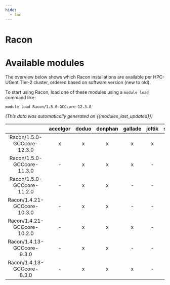 ```yaml
---
hide:
  - toc
---
```


Racon
=====

# Available modules


The overview below shows which Racon installations are available per HPC-UGent Tier-2 cluster, ordered based on software version (new to old).

To start using Racon, load one of these modules using a `module load` command like:

```shell
module load Racon/1.5.0-GCCcore-12.3.0
```

*(This data was automatically generated on {{modules_last_updated}})*  

| |accelgor|doduo|donphan|gallade|joltik|shinx|
| :---: | :---: | :---: | :---: | :---: | :---: | :---: |
|Racon/1.5.0-GCCcore-12.3.0|x|x|x|x|x|x|
|Racon/1.5.0-GCCcore-11.3.0|-|x|x|x|-|-|
|Racon/1.5.0-GCCcore-11.2.0|-|x|x|-|-|-|
|Racon/1.4.21-GCCcore-10.3.0|-|x|x|-|-|-|
|Racon/1.4.21-GCCcore-10.2.0|-|x|x|x|-|-|
|Racon/1.4.13-GCCcore-9.3.0|-|x|x|-|-|-|
|Racon/1.4.13-GCCcore-8.3.0|-|x|x|x|-|-|
